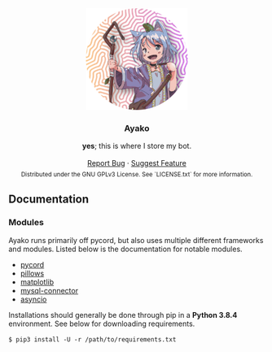 <!-- PROJECT FRONT -->
<div align="center">
  <a href="https://github.com/etwodev/Ayako">
    <img src="assets/images/pic01.png" alt="Logo" width="200" height="200">
  </a>

  <h3 align="center">Ayako</h3>

  <p align="center">
    <b>yes</b>; this is where I store my bot.
    <br />
    <br />
    <a href="https://github.com/etwodev/Ayako/issues">Report Bug</a>
    ·
    <a href="https://github.com/etwodev/Ayako/issues">Suggest Feature</a>
    <br />
    <sub>Distributed under the GNU GPLv3 License. See `LICENSE.txt` for more information.</sub>
  </p>
</div>

## Documentation

### Modules

Ayako runs primarily off pycord, but also uses multiple different frameworks and modules. Listed below is the documentation for notable modules.

* [pycord](https://docs.pycord.dev/en/master/index.html)
* [pillows](https://pillow.readthedocs.io/en/stable/)
* [matplotlib](https://matplotlib.org/)
* [mysql-connector](https://dev.mysql.com/doc/connector-python/en/)
* [asyncio](https://docs.python.org/3/library/asyncio.html)

Installations should generally be done through pip in a **Python 3.8.4** environment. See below for downloading requirements.
  ```
  $ pip3 install -U -r /path/to/requirements.txt
  ```
